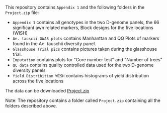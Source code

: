 This repository contains `Appendix 1` and the following folders in the `Project.zip` file:

- `Appendix 1` contains all genotypes in the two D-genome panels, the 66 significant awn related markers, Block designs for the five locations (WISH)
- `Ae. tauscii GWAS plots` contains Manhanttan and QQ Plots of markers found in the Ae. tauschii diversity panel.
- `Glasshouse Trial pics` contains pictures taken during the glasshouse trial.
- `Imputation` contains plots for "Core number test" and "Number of trees"
- `QC data` contains quality controlled data used for the two D-genome diversity panels
- `Yield Distribition WISH` contains histograms of yield distribution across the five locations

The data can be downloaded [Project.zip](https://github.com/bfiakeye/MPhil-Project/raw/main/Project.zip)

Note: The repository contains a folder called `Project.zip` containing all the folders described above.
